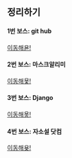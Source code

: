 ## 정리하기

#### 1번 보스: git hub
 [이동해욛!](https://github.com/easyrock122/README/blob/master/%EA%B0%95%EC%9D%98%20%EC%A0%95%EB%A6%AC%20%EB%AA%A8%EC%9D%8C%EC%A7%91/1.github.md)

#### 2번 보스: 마스크알리미
 [이동해욫!](https://github.com/easyrock122/README/blob/master/%EA%B0%95%EC%9D%98%20%EC%A0%95%EB%A6%AC%20%EB%AA%A8%EC%9D%8C%EC%A7%91/2%EB%B2%88%EC%A7%B8%20%EA%B0%95%EC%9D%98%20%EB%AA%A8%EC%9D%8C.md)

#### 3번 보스: Django 
 [이동해욯!](https://github.com/easyrock122/README/blob/master/%EA%B0%95%EC%9D%98%20%EC%A0%95%EB%A6%AC%20%EB%AA%A8%EC%9D%8C%EC%A7%91/3%EB%B2%88%EC%A7%B8%20%EA%B0%95%EC%9D%98.md)

#### 4번 보스: 자소설 닷컴
 [이동해욪!](https://github.com/easyrock122/README/blob/master/%EA%B0%95%EC%9D%98%20%EC%A0%95%EB%A6%AC%20%EB%AA%A8%EC%9D%8C%EC%A7%91/%EB%A7%88%EC%A7%80%EB%A7%89%20%EA%B0%95%EC%9D%98%20%EB%AA%A8%EC%9D%8C.md)
